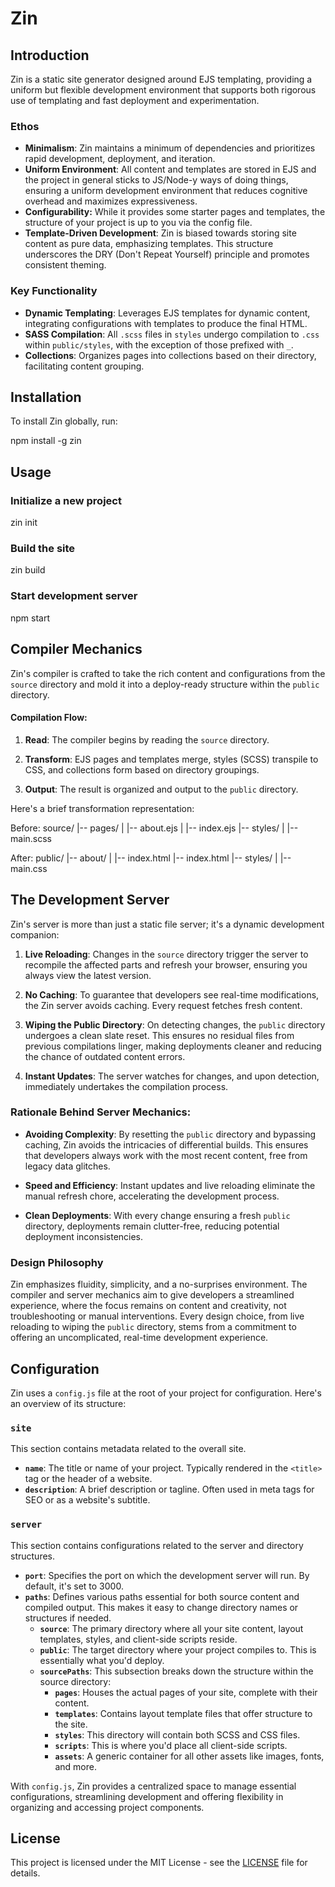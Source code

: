 # Zin

## Introduction

Zin is a static site generator designed around EJS templating, providing a uniform but flexible development environment that supports both rigorous use of templating and fast deployment and experimentation.

### Ethos

- **Minimalism**: Zin maintains a minimum of dependencies and prioritizes rapid development, deployment, and iteration.
- **Uniform Environment**: All content and templates are stored in EJS and the project in general sticks to JS/Node-y ways of doing things, ensuring a uniform development environment that reduces cognitive overhead and maximizes expressiveness.
- **Configurability:** While it provides some starter pages and templates, the structure of your project is up to you via the config file. 
- **Template-Driven Development**: Zin is biased towards storing site content as pure data, emphasizing templates. This structure underscores the DRY (Don't Repeat Yourself) principle and promotes consistent theming.

### Key Functionality

- **Dynamic Templating**: Leverages EJS templates for dynamic content, integrating configurations with templates to produce the final HTML.
- **SASS Compilation**: All `.scss` files in `styles` undergo compilation to `.css` within `public/styles`, with the exception of those prefixed with `_`.
- **Collections**: Organizes pages into collections based on their directory, facilitating content grouping.

## Installation

To install Zin globally, run:

npm install -g zin

## Usage

### Initialize a new project
zin init

### Build the site
zin build

### Start development server
npm start

## Compiler Mechanics

Zin's compiler is crafted to take the rich content and configurations from the `source` directory and mold it into a deploy-ready structure within the `public` directory.

#### Compilation Flow:

1. **Read**: The compiler begins by reading the `source` directory.
   
2. **Transform**: EJS pages and templates merge, styles (SCSS) transpile to CSS, and collections form based on directory groupings.
   
3. **Output**: The result is organized and output to the `public` directory.

Here's a brief transformation representation:

Before:
source/
|-- pages/
|   |-- about.ejs
|   |-- index.ejs
|-- styles/
|   |-- main.scss

After:
public/
|-- about/
|   |-- index.html
|-- index.html
|-- styles/
|   |-- main.css

## The Development Server
   
Zin's server is more than just a static file server; it's a dynamic development companion:
   
1. **Live Reloading**: Changes in the `source` directory trigger the server to recompile the affected parts and refresh your browser, ensuring you always view the latest version.
   
2. **No Caching**: To guarantee that developers see real-time modifications, the Zin server avoids caching. Every request fetches fresh content.
   
3. **Wiping the Public Directory**: On detecting changes, the `public` directory undergoes a clean slate reset. This ensures no residual files from previous compilations linger, making deployments cleaner and reducing the chance of outdated content errors.
   
4. **Instant Updates**: The server watches for changes, and upon detection, immediately undertakes the compilation process.

### Rationale Behind Server Mechanics:

- **Avoiding Complexity**: By resetting the `public` directory and bypassing caching, Zin avoids the intricacies of differential builds. This ensures that developers always work with the most recent content, free from legacy data glitches.
   
- **Speed and Efficiency**: Instant updates and live reloading eliminate the manual refresh chore, accelerating the development process.
   
- **Clean Deployments**: With every change ensuring a fresh `public` directory, deployments remain clutter-free, reducing potential deployment inconsistencies.

### Design Philosophy

Zin emphasizes fluidity, simplicity, and a no-surprises environment. The compiler and server mechanics aim to give developers a streamlined experience, where the focus remains on content and creativity, not troubleshooting or manual interventions. Every design choice, from live reloading to wiping the `public` directory, stems from a commitment to offering an uncomplicated, real-time development experience.

## Configuration

Zin uses a `config.js` file at the root of your project for configuration. Here's an overview of its structure:

### `site`

This section contains metadata related to the overall site.

- **`name`**: The title or name of your project. Typically rendered in the `<title>` tag or the header of a website.
- **`description`**: A brief description or tagline. Often used in meta tags for SEO or as a website's subtitle.

### `server`

This section contains configurations related to the server and directory structures.

- **`port`**: Specifies the port on which the development server will run. By default, it's set to 3000.
- **`paths`**: Defines various paths essential for both source content and compiled output. This makes it easy to change directory names or structures if needed.
  - **`source`**: The primary directory where all your site content, layout templates, styles, and client-side scripts reside.
  - **`public`**: The target directory where your project compiles to. This is essentially what you'd deploy.
  - **`sourcePaths`**: This subsection breaks down the structure within the source directory:
    - **`pages`**: Houses the actual pages of your site, complete with their content.
    - **`templates`**: Contains layout template files that offer structure to the site.
    - **`styles`**: This directory will contain both SCSS and CSS files.
    - **`scripts`**: This is where you'd place all client-side scripts.
    - **`assets`**: A generic container for all other assets like images, fonts, and more.

With `config.js`, Zin provides a centralized space to manage essential configurations, streamlining development and offering flexibility in organizing and accessing project components.

## License

This project is licensed under the MIT License - see the [LICENSE](LICENSE) file for details.